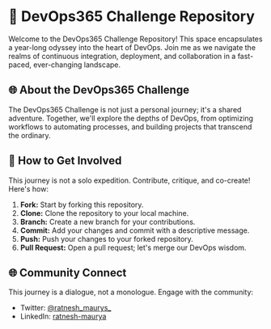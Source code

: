 # 🚀 DevOps365 Challenge Repository

Welcome to the DevOps365 Challenge Repository! This space encapsulates a year-long odyssey into the heart of DevOps. Join me as we navigate the realms of continuous integration, deployment, and collaboration in a fast-paced, ever-changing landscape.

## 🌐 About the DevOps365 Challenge

The DevOps365 Challenge is not just a personal journey; it's a shared adventure. Together, we'll explore the depths of DevOps, from optimizing workflows to automating processes, and building projects that transcend the ordinary.



## 🌟 How to Get Involved

This journey is not a solo expedition. Contribute, critique, and co-create! Here's how:

1. **Fork:** Start by forking this repository.
2. **Clone:** Clone the repository to your local machine.
3. **Branch:** Create a new branch for your contributions.
4. **Commit:** Add your changes and commit with a descriptive message.
5. **Push:** Push your changes to your forked repository.
6. **Pull Request:** Open a pull request; let's merge our DevOps wisdom.

## 🌐 Community Connect

This journey is a dialogue, not a monologue. Engage with the community:

- Twitter: [@ratnesh_maurys_](https://twitter.com/ratnesh_maurya_)
- LinkedIn: [ratnesh-maurya](https://www.linkedin.com/in/ratnesh-maurya/)



